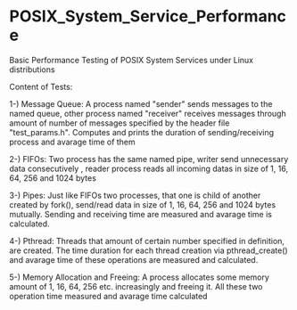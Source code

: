 # POSIX_System_Service_Performance
Basic Performance Testing of POSIX System Services under Linux distributions 

Content of Tests:

1-) Message Queue: A process named "sender" sends messages to the named queue, other process named "receiver" receives messages through amount of number of messages specified by the header file "test_params.h". Computes and prints the duration of sending/receiving process and avarage time of them   

2-) FIFOs: Two process has the same named pipe, writer send unnecessary data consecutively , reader process reads all incoming datas in size of 1, 16, 64,  256 and 1024 bytes 

3-) Pipes: Just like FIFOs two processes, that one is child of another created by fork(), send/read data in size of 1, 16, 64,  256 and 1024 bytes mutually. Sending and receiving time are measured and avarage time is calculated.

4-) Pthread: Threads that amount of certain number specified in definition, are created. The time duration for each thread creation via pthread_create() and avarage time of these operations are measured and calculated. 

5-) Memory Allocation and Freeing: A process allocates some memory amount of 1, 16, 64, 256 etc. increasingly and freeing it. All these two operation time measured and avarage time calculated